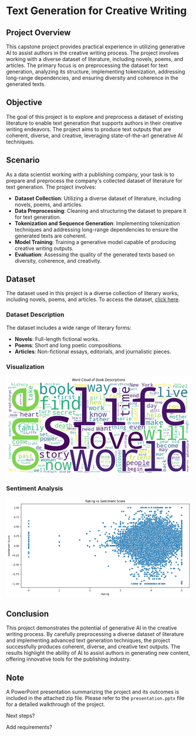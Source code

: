 # Text Generation for Creative Writing

## Project Overview

This capstone project provides practical experience in utilizing generative AI to assist authors in the creative writing process. The project involves working with a diverse dataset of literature, including novels, poems, and articles. The primary focus is on preprocessing the dataset for text generation, analyzing its structure, implementing tokenization, addressing long-range dependencies, and ensuring diversity and coherence in the generated texts.

## Objective

The goal of this project is to explore and preprocess a dataset of existing literature to enable text generation that supports authors in their creative writing endeavors. The project aims to produce text outputs that are coherent, diverse, and creative, leveraging state-of-the-art generative AI techniques.

## Scenario

As a data scientist working with a publishing company, your task is to prepare and preprocess the company's collected dataset of literature for text generation. The project involves:

- **Dataset Collection**: Utilizing a diverse dataset of literature, including novels, poems, and articles.
- **Data Preprocessing**: Cleaning and structuring the dataset to prepare it for text generation.
- **Tokenization and Sequence Generation**: Implementing tokenization techniques and addressing long-range dependencies to ensure the generated texts are coherent.
- **Model Training**: Training a generative model capable of producing creative writing outputs.
- **Evaluation**: Assessing the quality of the generated texts based on diversity, coherence, and creativity.

## Dataset

The dataset used in this project is a diverse collection of literary works, including novels, poems, and articles. To access the dataset, [click here](<https://www.kaggle.com/datasets/thedevastator/comprehensive-literary-greats-dataset>).

### Dataset Description

The dataset includes a wide range of literary forms:
- **Novels**: Full-length fictional works.
- **Poems**: Short and long poetic compositions.
- **Articles**: Non-fictional essays, editorials, and journalistic pieces.

### Visualization
![Dashboard Screenshot](img1.png)

### Sentiment Analysis
![Dashboard Screenshot](img2.png)

## Conclusion

This project demonstrates the potential of generative AI in the creative writing process. By carefully preprocessing a diverse dataset of literature and implementing advanced text generation techniques, the project successfully produces coherent, diverse, and creative text outputs. The results highlight the ability of AI to assist authors in generating new content, offering innovative tools for the publishing industry.

## Note

A PowerPoint presentation summarizing the project and its outcomes is included in the attached zip file. Please refer to the `presentation.pptx` file for a detailed walkthrough of the project.











Next steps?

Add requirements?


